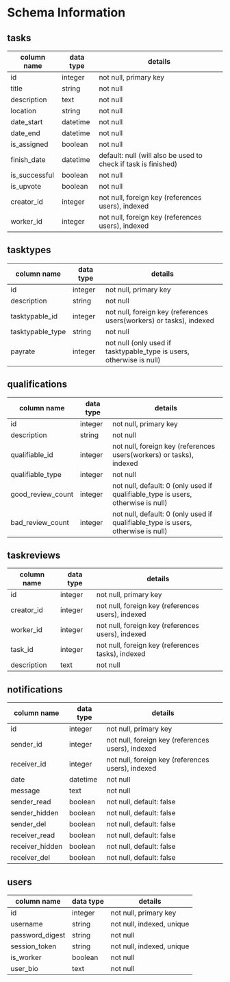 # Schema Information

## tasks
column name   | data type | details
--------------|-----------|-----------------------
id            | integer   | not null, primary key
title         | string    | not null
description   | text      | not null
location      | string    | not null
date_start    | datetime  | not null
date_end      | datetime  | not null
is_assigned   | boolean   | not null
finish_date   | datetime  | default: null (will also be used to check if task is finished)
is_successful | boolean   | not null
is_upvote     | boolean   | not null
creator_id    | integer   | not null, foreign key (references users), indexed
worker_id     | integer   | not null, foreign key (references users), indexed

## tasktypes
column name      | data type | details
-----------------|-----------|-----------------------
id               | integer   | not null, primary key
description      | string    | not null
tasktypable_id   | integer   | not null, foreign key (references users(workers) or tasks), indexed
tasktypable_type | string    | not null
payrate          | integer   | not null (only used if tasktypable_type is  users, otherwise is null)

## qualifications
column name       | data type | details
------------------|-----------|-----------------------
id                | integer   | not null, primary key
description       | string    | not null
qualifiable_id    | integer   | not null, foreign key (references users(workers) or tasks), indexed
qualifiable_type  | integer   | not null
good_review_count | integer   | not null, default: 0 (only used if qualifiable_type is users, otherwise is null)
bad_review_count  | integer   | not null, default: 0 (only used if qualifiable_type is users, otherwise is null)

## taskreviews
column name | data type | details
------------|-----------|-----------------------
id          | integer   | not null, primary key
creator_id  | integer   | not null, foreign key (references users), indexed
worker_id   | integer   | not null, foreign key (references users), indexed
task_id     | integer   | not null, foreign key (references tasks), indexed
description | text      | not null

## notifications
column name     | data type | details
----------------|-----------|-----------------------
id              | integer   | not null, primary key
sender_id       | integer   | not null, foreign key (references users), indexed
receiver_id     | integer   | not null, foreign key (references users), indexed
date            | datetime  | not null
message         | text      | not null
sender_read     | boolean   | not null, default: false
sender_hidden   | boolean   | not null, default: false
sender_del      | boolean   | not null, default: false
receiver_read   | boolean   | not null, default: false
receiver_hidden | boolean   | not null, default: false
receiver_del    | boolean   | not null, default: false

## users
column name     | data type | details
----------------|-----------|-----------------------
id              | integer   | not null, primary key
username        | string    | not null, indexed, unique
password_digest | string    | not null
session_token   | string    | not null, indexed, unique
is_worker       | boolean   | not null
user_bio        | text      | not null
